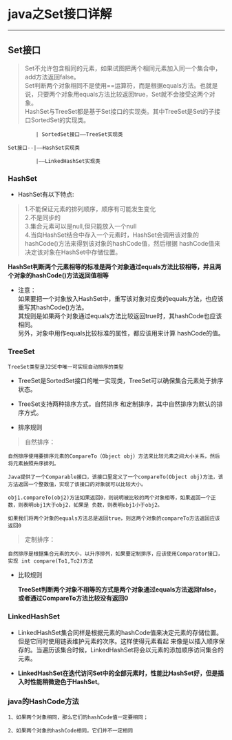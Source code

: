 # java之Set接口详解
---
## Set接口
> Set不允许包含相同的元素，如果试图把两个相同元素加入同一个集合中，add方法返回false。  
> Set判断两个对象相同不是使用==运算符，而是根据equals方法。也就是说，只要两个对象用equals方法比较返回true，Set就不会接受这两个对象。  
> HashSet与TreeSet都是基于Set接口的实现类。其中TreeSet是Set的子接口SortedSet的实现类。

			 | SortedSet接口——TreeSet实现类 

	Set接口--|——HashSet实现类

			 |——LinkedHashSet实现类

### HashSet

- HashSet有以下特点:

>1.不能保证元素的排列顺序，顺序有可能发生变化  
2.不是同步的  
3.集合元素可以是null,但只能放入一个null  
4.当向HashSet结合中存入一个元素时，HashSet会调用该对象的hashCode()方法来得到该对象的hashCode值，然后根据 hashCode值来决定该对象在HashSet中存储位置。

**HashSet判断两个元素相等的标准是两个对象通过equals方法比较相等，并且两个对象的hashCode()方法返回值相等**

- 注意：  
如果要把一个对象放入HashSet中，重写该对象对应类的equals方法，也应该重写其hashCode()方法。  
其规则是如果两个对象通过equals方法比较返回true时，其hashCode也应该相同。  
另外，对象中用作equals比较标准的属性，都应该用来计算 hashCode的值。

### TreeSet
	
	TreeSet类型是J2SE中唯一可实现自动排序的类型

- TreeSet是SortedSet接口的唯一实现类，TreeSet可以确保集合元素处于排序状态。

- TreeSet支持两种排序方式，自然排序 和定制排序，其中自然排序为默认的排序方式。  

- 排序规则

> 自然排序：

	自然排序使用要排序元素的CompareTo（Object obj）方法来比较元素之间大小关系，然后将元素按照升序排列。
	
	Java提供了一个Comparable接口，该接口里定义了一个compareTo(Object obj)方法，该方法返回一个整数值，实现了该接口的对象就可以比较大小。

	obj1.compareTo(obj2)方法如果返回0，则说明被比较的两个对象相等，如果返回一个正数，则表明obj1大于obj2，如果是 负数，则表明obj1小于obj2。
    
	如果我们将两个对象的equals方法总是返回true，则这两个对象的compareTo方法返回应该返回0

> 定制排序：

	自然排序是根据集合元素的大小，以升序排列，如果要定制排序，应该使用Comparator接口，实现 int compare(To1,To2)方法

- 比较规则  
	
	**TreeSet判断两个对象不相等的方式是两个对象通过equals方法返回false，或者通过CompareTo方法比较没有返回0**

### LinkedHashSet

- LinkedHashSet集合同样是根据元素的hashCode值来决定元素的存储位置。但是它同时使用链表维护元素的次序。这样使得元素看起 来像是以插入顺序保存的。当遍历该集合时候，LinkedHashSet将会以元素的添加顺序访问集合的元素。

- **LinkedHashSet在迭代访问Set中的全部元素时，性能比HashSet好，但是插入时性能稍微逊色于HashSet**。


### java的HashCode方法

	1、如果两个对象相同，那么它们的hashCode值一定要相同；
	
	2、如果两个对象的hashCode相同，它们并不一定相同    